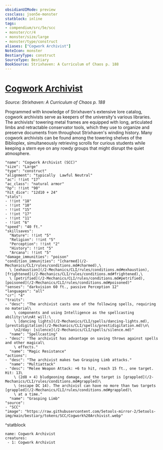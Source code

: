 ```yaml
---
obsidianUIMode: preview
cssclass: json5e-monster
statblock: inline
tags:
- compendium/src/5e/scc
- monster/cr/4
- monster/size/large
- monster/type/construct
aliases: ["Cogwork Archivist"]
NoteIcon: monster
BestiaryType: construct
SourceType: Bestiary
BookSource: Strixhaven: A Curriculum of Chaos p. 188
---
```

# [Cogwork Archivist](2-Mechanics\CLI\bestiary\construct/cogwork-archivist-scc.md)
*Source: Strixhaven: A Curriculum of Chaos p. 188*  

Programmed with knowledge of Strixhaven's extensive lore catalog, cogwork archivists serve as keepers of the university's various libraries. The archivists' towering metal frames are equipped with long, articulated limbs and retractable conservator tools, which they use to organize and preserve documents from throughout Strixhaven's winding history. Many cogwork archivists can be found among the towering shelves of the Biblioplex, simultaneously retrieving scrolls for curious students while keeping a stern eye on any rowdy groups that might disrupt the quiet atmosphere.

```statblock
"name": "Cogwork Archivist (SCC)"
"size": "Large"
"type": "construct"
"alignment": "typically  Lawful Neutral"
"ac": !!int "17"
"ac_class": "natural armor"
"hp": !!int "90"
"hit_dice": "12d10 + 24"
"stats":
- !!int "18"
- !!int "10"
- !!int "15"
- !!int "17"
- !!int "11"
- !!int "6"
"speed": "40 ft."
"skillsaves":
  "Nature": !!int "5"
  "Religion": !!int "5"
  "Perception": !!int "2"
  "History": !!int "5"
  "Arcana": !!int "5"
"damage_immunities": "poison"
"condition_immunities": "[charmed](/2-Mechanics/CLI/rules/conditions.md#charmed),\
  \ [exhaustion](/2-Mechanics/CLI/rules/conditions.md#exhaustion), [frightened](/2-Mechanics/CLI/rules/conditions.md#frightened),\
  \ [petrified](/2-Mechanics/CLI/rules/conditions.md#petrified), [poisoned](/2-Mechanics/CLI/rules/conditions.md#poisoned)"
"senses": "darkvision 60 ft., passive Perception 12"
"languages": "all"
"cr": "4"
"traits":
- "desc": "The archivist casts one of the following spells, requiring no material\
    \ components and using Intelligence as the spellcasting ability:\n\nAt will:\
    \ [dancing lights](/2-Mechanics/CLI/spells/dancing-lights.md), [prestidigitation](/2-Mechanics/CLI/spells/prestidigitation.md)\n\
    \n2/day: [silence](/2-Mechanics/CLI/spells/silence.md)"
  "name": "Spellcasting"
- "desc": "The archivist has advantage on saving throws against spells and other magical\
    \ effects."
  "name": "Magic Resistance"
"actions":
- "desc": "The archivist makes two Grasping Limb attacks."
  "name": "Multiattack"
- "desc": "Melee Weapon Attack: +6 to hit, reach 15 ft., one target. Hit: 13\
    \ (2d8 + 4) bludgeoning damage, and the target is [grappled](/2-Mechanics/CLI/rules/conditions.md#grappled)\
    \ (escape DC 14). The archivist can have no more than two targets [grappled](/2-Mechanics/CLI/rules/conditions.md#grappled)\
    \ at a time."
  "name": "Grasping Limb"
"source":
- "SCC"
"image": "https://raw.githubusercontent.com/5etools-mirror-2/5etools-img/main/bestiary/tokens/SCC/Cogwork%20Archivist.webp"
```
^statblock

```encounter-table
name: Cogwork Archivist
creatures:
 - 1: Cogwork Archivist
```